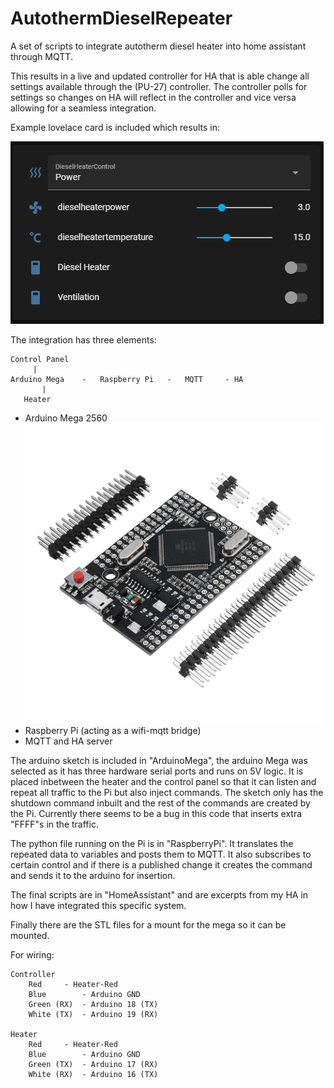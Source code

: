 # AutothermDieselRepeater
A set of scripts to integrate autotherm diesel heater into home assistant through MQTT.

This results in a live and updated controller for HA that is able change all settings available through the (PU-27) controller. The controller polls for settings so changes on HA will reflect in the controller and vice versa allowing for a seamless integration.

Example lovelace card is included which results in:

![lovelace card](https://github.com/csreades/AutothermDieselRepeater/blob/main/assets/lovelace_card_control.png)

The integration has three elements:

	Control Panel
	     |
	Arduino Mega    -   Raspberry Pi   -   MQTT     - HA
           |
	   Heater




 - Arduino Mega 2560
![Arduino2560](https://github.com/csreades/AutothermDieselRepeater/blob/main/assets/arduinomega2560.webp)
 - Raspberry Pi (acting as a wifi-mqtt bridge)
 - MQTT and HA server
 
The arduino sketch is included in "ArduinoMega", the arduino Mega was selected as it has three hardware serial ports and runs on 5V logic. It is placed inbetween the heater and the control panel so that it can listen and repeat all traffic to the Pi but also inject commands. The sketch only has the shutdown command inbuilt and the rest of the commands are created by the Pi. Currently there seems to be a bug in this code that inserts extra "FFFF"s in the traffic.
 
The python file running on the Pi is in "RaspberryPi". It translates the repeated data to variables and posts them to MQTT. It also subscribes to certain control and if there is a published change it creates the command and sends it to the arduino for insertion.
 
The final scripts are in "HomeAssistant" and are excerpts from my HA in how I have integrated this specific system.
 
Finally there are the STL files for a mount for the mega so it can be mounted.
 
For wiring:

	Controller
		Red		- Heater-Red
		Blue		- Arduino GND
		Green (RX)	- Arduino 18 (TX)
		White (TX)	- Arduino 19 (RX)

	Heater
		Red		- Heater-Red
		Blue		- Arduino GND
		Green (TX)	- Arduino 17 (RX)
		White (RX)	- Arduino 16 (TX)

	

